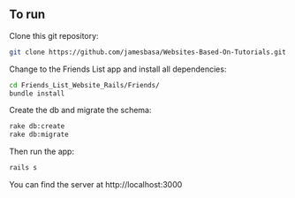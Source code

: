 ## To run
Clone this git repository:
```sh
git clone https://github.com/jamesbasa/Websites-Based-On-Tutorials.git
```

Change to the Friends List app and install all dependencies:
```sh
cd Friends_List_Website_Rails/Friends/
bundle install
```

Create the db and migrate the schema:
```sh
rake db:create
rake db:migrate
```

Then run the app:
```sh
rails s
```

You can find the server at
http://localhost:3000
